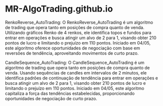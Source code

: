 # MR-AlgoTrading.github.io
RenkoReverse_AutoTrading: O RenkoReverse_AutoTrading é um algoritmo de trading que opera tanto em posições de compra quanto de venda. Utilizando gráficos Renko de 4 renkos, ele identifica topos e fundos para entrar em operações e busca atingir um alvo de 2 para 1, visando obter 210 pontos de lucro e limitando o prejuízo em 110 pontos. Iniciado em 04/05, este algoritmo oferece oportunidades de negociação com base em reversões de tendência, aproveitando movimentos de curto prazo.

CandleSequence_AutoTrading: O CandleSequence_AutoTrading é um algoritmo de trading que opera tanto em posições de compra quanto de venda. Usando sequências de candles em intervalos de 2 minutos, ele identifica padrões de continuação de tendência para entrar em operações e busca atingir um alvo de 2 para 1, visando obter 210 pontos de lucro e limitando o prejuízo em 110 pontos. Iniciado em 04/05, este algoritmo capitaliza a força das tendências estabelecidas, proporcionando oportunidades de negociação de curto prazo.
